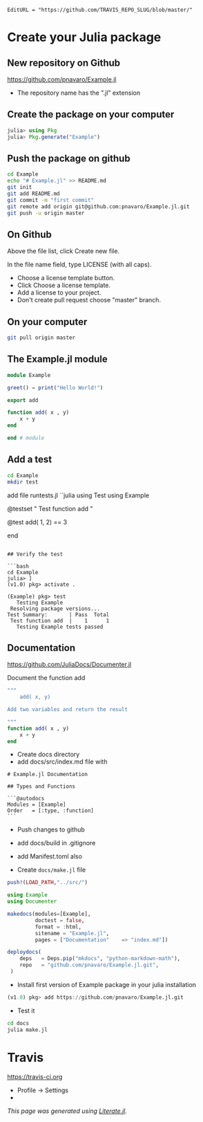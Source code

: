 ```@meta
EditURL = "https://github.com/TRAVIS_REPO_SLUG/blob/master/"
```

# Create your Julia package

## New repository on Github

https://github.com/pnavaro/Example.jl

- The repository name has the ".jl" extension


## Create the package on your computer

```julia
julia> using Pkg
julia> Pkg.generate("Example")
```

## Push the package on github

```bash
cd Example
echo "# Example.jl" >> README.md
git init
git add README.md
git commit -m "first commit"
git remote add origin git@github.com:pnavaro/Example.jl.git
git push -u origin master
```

## On Github

Above the file list, click Create new file.

In the file name field, type LICENSE (with all caps).

- Choose a license template button.
- Click Choose a license template.
- Add a license to your project.
- Don't create pull request choose "master" branch.

## On your computer

```bash
git pull origin master
```

## The Example.jl module

```julia
module Example

greet() = print("Hello World!")

export add

function add( x , y)
    x + y
end

end # module
```

## Add a test

```bash
cd Example
mkdir test
```

add file runtests.jl
``julia
using Test
using Example

@testset " Test function add "

@test add( 1, 2) == 3

end
```

## Verify the test

```bash
cd Example
julia> ]
(v1.0) pkg> activate .
```

```juliarepl
(Example) pkg> test
   Testing Example
 Resolving package versions...
Test Summary:       | Pass  Total
 Test function add  |    1      1
   Testing Example tests passed
```

## Documentation

https://github.com/JuliaDocs/Documenter.jl

Document the function add

```julia
"""
    add( x, y)

Add two variables and return the result

"""
function add( x , y)
    x + y
end
```

- Create docs directory
- add docs/src/index.md file with

~~~
# Example.jl Documentation

## Types and Functions

```@autodocs
Modules = [Example]
Order   = [:type, :function]
```

~~~

- Push changes to github
- add docs/build in .gitignore
- add Manifest.toml also




- Create `docs/make.jl` file

```julia
push!(LOAD_PATH,"../src/")

using Example
using Documenter

makedocs(modules=[Example],
         doctest = false,
         format = :html,
         sitename = "Example.jl",
         pages = ["Documentation"    => "index.md"])

deploydocs(
    deps   = Deps.pip("mkdocs", "python-markdown-math"),
    repo   = "github.com/pnavaro/Example.jl.git",
 )
```

- Install first version of Example package in your julia installation

```julia
(v1.0) pkg> add https://github.com/pnavaro/Example.jl.git
```

- Test it
```bash
cd docs
julia make.jl
```

# Travis

https://travis-ci.org

- Profile -> Settings
-

*This page was generated using [Literate.jl](https://github.com/fredrikekre/Literate.jl).*


